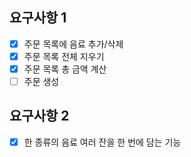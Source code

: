 ## 요구사항 1
- [x] 주문 목록에 음료 추가/삭제
- [x] 주문 목록 전체 지우기
- [x] 주문 목록 총 금액 계산
- [ ] 주문 생성

## 요구사항 2
- [x] 한 종류의 음료 여러 잔을 한 번에 담는 기능